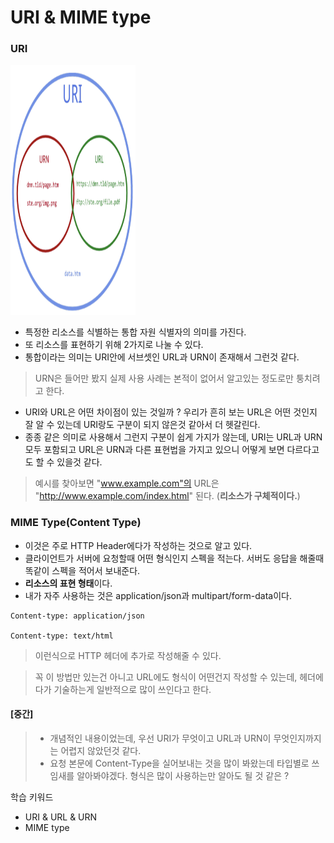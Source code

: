 # URI & MIME type

### URI
<!-- ![URI](./../../resources/images/URI.png) -->
<img src="./../../resources/images/URI.png" width="200" height="400"/>
   
- 특정한 리소스를 식별하는 통합 자원 식별자의 의미를 가진다. 
- 또 리소스를 표현하기 위해 2가지로 나눌 수 있다.
- 통합이라는 의미는 URI안에 서브셋인 URL과 URN이 존재해서 그런것 같다. 
> URN은 들어만 봤지 실제 사용 사례는 본적이 없어서 알고있는 정도로만 퉁치려고 한다. 
   
- URI와 URL은 어떤 차이점이 있는 것일까 ? 우리가 흔히 보는 URL은 어떤 것인지 잘 알 수 있는데 URI랑도 구분이 되지 않은것 같아서 더 헷갈린다. 
- 종종 같은 의미로 사용해서 그런지 구분이 쉽게 가지가 않는데, URI는 URL과 URN 모두 포함되고 URL은 URN과 다른 표현법을 가지고 있으니 어떻게 보면 다르다고도 할 수 있을것 같다.
> 예시를 찾아보면 "www.example.com"의 URL은 "http://www.example.com/index.html" 된다. (**리소스가 구체적이다.**)

### MIME Type(Content Type)
- 이것은 주로 HTTP Header에다가 작성하는 것으로 알고 있다.
- 클라이언트가 서버에 요청할때 어떤 형식인지 스펙을 적는다. 서버도 응답을 해줄때 똑같이 스펙을 적어서 보내준다.  
- **리소스의 표현 형태**이다.
- 내가 자주 사용하는 것은 application/json과 multipart/form-data이다. 

```
Content-type: application/json

Content-type: text/html
```
> 이런식으로 HTTP 헤더에 추가로 작성해줄 수 있다.
   
> 꼭 이 방법만 있는건 아니고 URL에도 형식이 어떤건지 작성할 수 있는데, 헤더에다가 기술하는게 일반적으로 많이 쓰인다고 한다.


#### [중간]
> - 개념적인 내용이었는데, 우선 URI가 무엇이고 URL과 URN이 무엇인지까지는 어렵지 않았던것 같다.
> - 요청 본문에 Content-Type을 실어보내는 것을 많이 봐왔는데 타입별로 쓰임새를 알아봐야겠다. 형식은 많이 사용하는만 알아도 될 것 같은 ?

학습 키워드
* URI & URL & URN
* MIME type